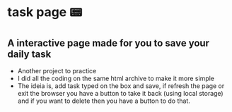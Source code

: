 ﻿# task page 📟
 ## A interactive page made for you to save your daily task
 
 * Another project to practice
 * I did all the coding on the same html archive to make it more simple
 * The ideia is, add task typed on the box and save, if refresh the page or exit the browser you have a button to take it back (using local storage) and if you want to delete then you have a button to do that.
